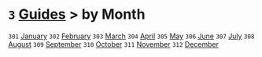 # `3` [Guides](../) > by Month

`301` [January](january)
`302` [February](february)
`303` [March](march)
`304` [April](april)
`305` [May](may)
`306` [June](june)
`307` [July](july)
`308` [August](august)
`309` [September](september)
`310` [October](october)
`311` [November](november)
`312` [December](december)
